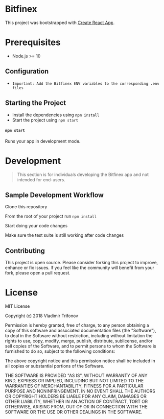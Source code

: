 # Bitfinex
This project was bootstrapped with [Create React App](https://github.com/facebookincubator/create-react-app).

# Prerequisites
- Node.js >= 10

## Configuration
- `Important: Add the Bitfinex ENV variables to the corresponding .env files`

## Starting the Project
- Install the dependencies using `npm install`
- Start the project using `npm start`

#### `npm start`

Runs your app in development mode.

# Development
> This section is for individuals developing the Bitfinex app and not intended for end-users.

## Sample Development Workflow

Clone this repository

From the root of your project run `npm install`

Start doing your code changes

Make sure the test suite is still working after code changes

## Contributing 

This project is open source. Please consider forking this project to improve, enhance or fix issues. If you feel like the community will benefit from your fork, please open a pull request.

# License

MIT License

Copyright (c) 2018 Vladimir Trifonov

Permission is hereby granted, free of charge, to any person obtaining a copy of this software and associated documentation files (the "Software"), to deal
in the Software without restriction, including without limitation the rights to use, copy, modify, merge, publish, distribute, sublicense, and/or sell
copies of the Software, and to permit persons to whom the Software is furnished to do so, subject to the following conditions:

The above copyright notice and this permission notice shall be included in all
copies or substantial portions of the Software.

THE SOFTWARE IS PROVIDED "AS IS", WITHOUT WARRANTY OF ANY KIND, EXPRESS OR IMPLIED, INCLUDING BUT NOT LIMITED TO THE WARRANTIES OF MERCHANTABILITY,
FITNESS FOR A PARTICULAR PURPOSE AND NONINFRINGEMENT. IN NO EVENT SHALL THE AUTHORS OR COPYRIGHT HOLDERS BE LIABLE FOR ANY CLAIM, DAMAGES OR OTHER
LIABILITY, WHETHER IN AN ACTION OF CONTRACT, TORT OR OTHERWISE, ARISING FROM, OUT OF OR IN CONNECTION WITH THE SOFTWARE OR THE USE OR OTHER DEALINGS IN THE SOFTWARE.
